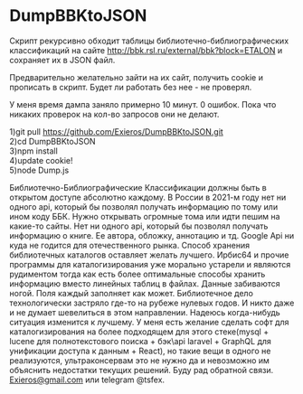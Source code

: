# DumpBBKtoJSON

Скрипт рекурсивно обходит таблицы библиотечно-библиографических классификаций на сайте http://bbk.rsl.ru/external/bbk?block=ETALON и сохраняет их в JSON файл.

Предварительно желательно зайти на их сайт, получить cookie и прописать в скрипт. Будет ли работать без нее - не проверял.

У меня время дампа заняло примерно 10 минут. 0 ошибок. Пока что никаких проверок на кол-во запросов они не делают.

1)git pull https://github.com/Exieros/DumpBBKtoJSON.git<br/>
2)cd DumpBBKtoJSON<br/>
3)npm install <br/>
4)update cookie!<br/>
5)node Dump.js<br/>

Библиотечно-Библиографические Классификации должны быть в открытом доступе абсолютно каждому. В России в 2021-м году нет ни одного api, который бы позволял получать информацию по тому или ином коду ББК. Нужно открывать огромные тома или идти пешим на какие-то сайты. Нет ни одного api, который бы позволял получать информацию о книге. Ее автора, обложку, аннотацию и тд. Google Api ни куда не годится для отечественного рынка. Способ хранения библиотечных каталогов оставляет желать лучшего. Ирбис64 и прочие программы для каталогизирования уже морально устарели и являются рудиментом тогда как есть более оптимальные способы хранить информацию вместо линейных таблиц в файлах. Данные забиваются ногой. Поля каждый заполняет как может. Библиотечное дело технологически застряло где-то на рубеже нулевых годов. И никто даже и не думает шевелиться в этом направлении. Надеюсь когда-нибудь ситуация изменится к лучшему. У меня есть желание сделать софт для каталогизирования на более подходящем для этого стеке(mysql + lucene для полнотекстового поиска + бэк\api laravel + GraphQL для унификации доступа к данным + React), но такие вещи в одного не реализуются, ультраконсервам это не нужно да и невозможно им объяснить недостатки текущих решений. Буду рад обратной связи. Exieros@gmail.com или telegram @tsfex.
